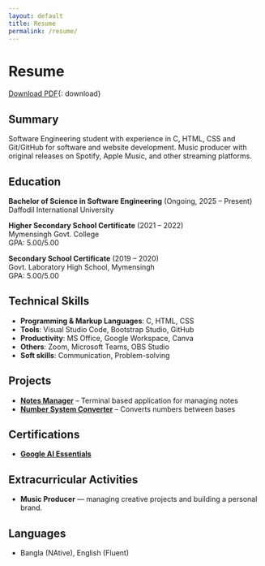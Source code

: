 ```yaml
---
layout: default
title: Resume
permalink: /resume/
---
```


# Resume

[Download PDF](/assets/files/Resume.pdf){: download}

## Summary
Software Engineering student with experience in C, HTML, CSS and Git/GitHub for software
and website development. Music producer with original releases on Spotify, Apple Music, and
other streaming platforms.

## Education
**Bachelor of Science in Software Engineering** (Ongoing, 2025 – Present)  
Daffodil International University

**Higher Secondary School Certificate** (2021 – 2022)  
Mymensingh Govt. College  
GPA: 5.00/5.00

**Secondary School Certificate** (2019 – 2020)  
Govt. Laboratory High School, Mymensingh  
GPA: 5.00/5.00

## Technical Skills
- **Programming & Markup Languages**: C, HTML, CSS  
- **Tools**: Visual Studio Code, Bootstrap Studio, GitHub  
- **Productivity**: MS Office, Google Workspace, Canva  
- **Others**: Zoom, Microsoft Teams, OBS Studio  
- **Soft skills**: Communication, Problem-solving

## Projects
- [**Notes Manager**](https://github.com/sfwnsft/Notes-Manager-C) – Terminal based application for managing notes  
- [**Number System Converter**](https://github.com/sfwnsft/Number-System-Converter) – Converts numbers between bases

## Certifications
- [**Google AI Essentials**](https://coursera.org/share/f2b522c73caed1d35e3762f1ca449ead)

## Extracurricular Activities
- **Music Producer** — managing creative projects and building a personal brand.

## Languages
- Bangla (NAtive), English (Fluent)
